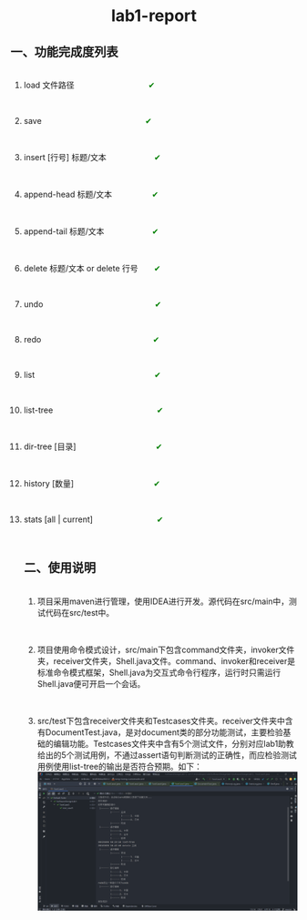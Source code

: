 <center><h1>lab1-report</h1></center>

<h2>一、功能完成度列表</h2>

<ol>
&ensp;
<li>load 文件路径 &emsp;&emsp;&emsp;&emsp;&emsp;&emsp;&emsp;&emsp;&emsp;<font color=Green>&#x2714;</font>

&ensp;

<li>save&emsp;&emsp;&emsp;&emsp;&emsp;&emsp;&emsp;&emsp;&emsp;&emsp;&emsp;&emsp;&emsp;<font color=Green>&#x2714;</font>

&ensp;

<li>insert [行号] 标题/文本&emsp;&emsp;&emsp;&emsp;&emsp;&emsp;<font color=Green>&#x2714;</font>

&ensp;

<li>append-head 标题/文本&emsp;&emsp;&emsp;&emsp;&emsp;<font color=Green>&#x2714;</font>

&ensp;

<li>append-tail 标题/文本&emsp;&emsp;&emsp;&emsp;&emsp;&emsp;<font color=Green>&#x2714;</font>

&ensp;

<li>delete 标题/文本  or   delete 行号&emsp;&emsp;<font color=Green>&#x2714;</font>

&ensp;

<li>undo&emsp;&emsp;&emsp;&emsp;&emsp;&emsp;&emsp;&emsp;&emsp;&emsp;&emsp;&emsp;&emsp;&emsp;<font color=Green>&#x2714;</font>

&ensp;

<li>redo&emsp;&emsp;&emsp;&emsp;&emsp;&emsp;&emsp;&emsp;&emsp;&emsp;&emsp;&emsp;&emsp;&emsp;<font color=Green>&#x2714;</font>

&ensp;

<li>list&emsp;&emsp;&emsp;&emsp;&emsp;&emsp;&emsp;&emsp;&emsp;&emsp;&emsp;&emsp;&emsp;&emsp;&emsp;<font color=Green>&#x2714;</font>

&ensp;

<li>list-tree&emsp;&emsp;&emsp;&emsp;&emsp;&emsp;&emsp;&emsp;&emsp;&emsp;&emsp;&emsp;&emsp;<font color=Green>&#x2714;</font>

&ensp;

<li>dir-tree [目录]&emsp;&emsp;&emsp;&emsp;&emsp;&emsp;&emsp;&emsp;&emsp;&emsp;<font color=Green>&#x2714;</font>

&ensp;

<li>history [数量]&emsp;&emsp;&emsp;&emsp;&emsp;&emsp;&emsp;&emsp;&emsp;&emsp;<font color=Green>&#x2714;</font>

&ensp;

<li>stats [all | current]&emsp;&emsp;&emsp;&emsp;&emsp;&emsp;&emsp;&emsp;<font color=Green>&#x2714;</font>

&ensp;

<h2>二、使用说明</h2>
<ol>
&ensp;
<li>项目采用maven进行管理，使用IDEA进行开发。源代码在src/main中，测试代码在src/test中。

&ensp;

<li>项目使用命令模式设计，src/main下包含command文件夹，invoker文件夹，receiver文件夹，Shell.java文件。command、invoker和receiver是标准命令模式框架，Shell.java为交互式命令行程序，运行时只需运行Shell.java便可开启一个会话。

&ensp;

<li>src/test下包含receiver文件夹和Testcases文件夹。receiver文件夹中含有DocumentTest.java，是对document类的部分功能测试，主要检验基础的编辑功能。Testcases文件夹中含有5个测试文件，分别对应lab1助教给出的5个测试用例，不通过assert语句判断测试的正确性，而应检验测试用例使用list-tree的输出是否符合预期。如下：</br>
<img src="example.png" alt="png" title="example">
</ol>
